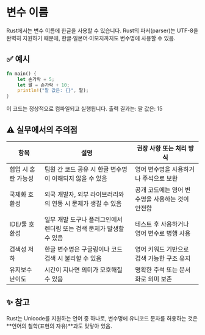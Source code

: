 # 변수 이름
Rust에서는 변수 이름에 한글을 사용할 수 있습니다.
Rust의 파서(parser)는 UTF-8을 완벽히 지원하기 때문에, 한글·일본어·이모지까지도 변수명에 사용할 수 있음.

## ✅ 예시
```rust
fn main() {
    let 손가락 = 5;
    let 팔 = 손가락 + 10;
    println!("팔 값은: {}", 팔);
}
```

이 코드는 정상적으로 컴파일되고 실행됩니다. 출력 결과는:
팔 값은: 15

## ⚠️ 실무에서의 주의점

| 항목                | 설명                                                                 | 권장 사항 또는 처리 방식                          |
|---------------------|----------------------------------------------------------------------|--------------------------------------------------|
| 협업 시 혼란 가능성 | 팀원 간 코드 공유 시 한글 변수명이 이해되지 않을 수 있음             | 영어 변수명을 사용하거나 주석으로 보완           |
| 국제화 호환성       | 외국 개발자, 외부 라이브러리와의 연동 시 문제가 생길 수 있음         | 공개 코드에는 영어 변수명을 사용하는 것이 안전함 |
| IDE/툴 호환성       | 일부 개발 도구나 플러그인에서 렌더링 또는 검색 문제가 발생할 수 있음 | 테스트 후 사용하거나 영어 변수로 병행 사용       |
| 검색성 저하         | 한글 변수명은 구글링이나 코드 검색 시 불리할 수 있음                 | 영어 키워드 기반으로 검색 가능한 구조 유지       |
| 유지보수 난이도     | 시간이 지나면 의미가 모호해질 수 있음                                | 명확한 주석 또는 문서화로 의미 보존              |



## ✨ 참고
Rust는 Unicode를 지원하는 언어 중 하나로,
변수명에 유니코드 문자를 허용하는 것은 **언어의 철학(표현의 자유)**과도 맞닿아 있음.


